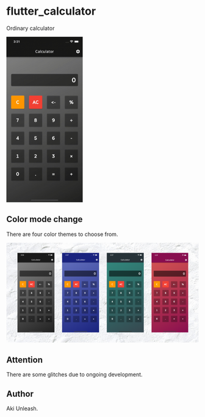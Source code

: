 # flutter_calculator

Ordinary calculator

<img src="https://raw.githubusercontent.com/AkiUnleash/flutter_calculator/images/top.gif?token=GHSAT0AAAAAABSHR6ZJCHSRNXITQH4HXJCQYTUY3XQ" alt="drawing" width="200"/>

## Color mode change

There are four color themes to choose from.

![](https://raw.githubusercontent.com/AkiUnleash/flutter_calculator/images/Description.png?token=GHSAT0AAAAAABSHR6ZJZEZDGQ6VCWVBZH34YTUY57Q)

## Attention

There are some glitches due to ongoing development.

## Author

Aki Unleash.
